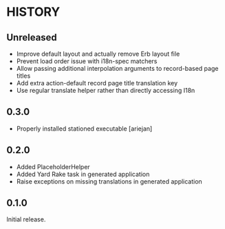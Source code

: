 # HISTORY

## Unreleased

* Improve default layout and actually remove Erb layout file
* Prevent load order issue with i18n-spec matchers
* Allow passing additional interpolation arguments to record-based page titles
* Add extra action-default record page title translation key
* Use regular translate helper rather than directly accessing I18n

## 0.3.0

* Properly installed stationed executable [ariejan]

## 0.2.0

* Added PlaceholderHelper
* Added Yard Rake task in generated application
* Raise exceptions on missing translations in generated application

## 0.1.0

Initial release.
